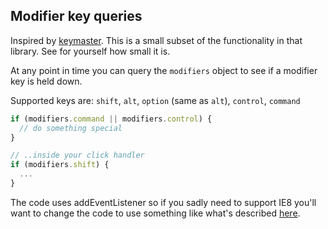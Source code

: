 ## Modifier key queries

Inspired by [keymaster](https://github.com/madrobby/keymaster).
This is a small subset of the functionality in that library. See for yourself how small it is.

At any point in time you can query the `modifiers` object to see if a modifier key is held down.

Supported keys are:
`shift`, `alt`, `option` (same as `alt`), `control`, `command`

```javascript
if (modifiers.command || modifiers.control) {
  // do something special
}

// ..inside your click handler
if (modifiers.shift) {
  ...
}
```

The code uses addEventListener so if you sadly need to support IE8 you'll want to change the code to use
something like what's described [here](http://msdn.microsoft.com/en-us/magazine/ff728624.aspx).